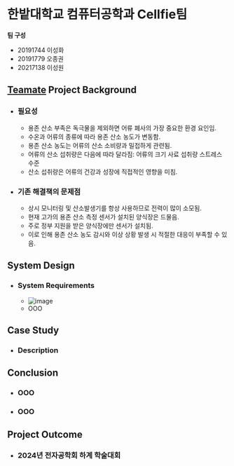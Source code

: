 # 한밭대학교 컴퓨터공학과 Cellfie팀

**팀 구성**
- 20191744 이성화 
- 20191779 오종권
- 20217138 이성원

## <u>Teamate</u> Project Background
- ### 필요성
  - 용존 산소 부족은 독극물을 제외하면 어류 폐사의 가장 중요한 환경 요인임.
  - 수온과 어류의 종류에 따라 용존 산소 농도가 변동함.
  - 용존 산소 농도는 어류의 산소 소비량과 밀접하게 관련됨.
  - 어류의 산소 섭취량은 다음에 따라 달라짐:
      어류의 크기
      사료 섭취량
      스트레스 수준
  - 산소 섭취량은 어류의 건강과 성장에 직접적인 영향을 미침.
- ### 기존 해결책의 문제점
  - 상시 모니터링 및 산소발생기를 항상 사용하므로 전력이 많이 소모됨.
  - 현재 고가의 용존 산소 측정 센서가 설치된 양식장은 드물음.
  - 주로 정부 지원을 받은 양식장에만 센서가 설치됨.
  - 이로 인해 용존 산소 농도 감시와 이상 상황 발생 시 적절한 대응이 부족할 수 있음. 
  
## System Design
  - ### System Requirements
    - ![image](https://github.com/user-attachments/assets/a537b0fa-a13d-4da4-8447-70e6c9bc7f70)
    - OOO
    
## Case Study
  - ### Description
  
  
## Conclusion
  - ### OOO
  - ### OOO
  
## Project Outcome
- ### 2024년 전자공학회 하계 학술대회 
